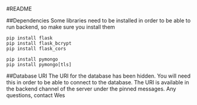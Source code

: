 #README

##Dependencies
Some libraries need to be installed in order to be able to run backend, so make sure you install them

```
pip install flask
pip install flask_bcrypt
pip install flask_cors

pip install pymongo
pip install pymongo[tls]
```

##Database URI
The URI for the database has been hidden. You will need this in order to be able to connect to the database.
The URI is available in the backend channel of the server under the pinned messages.
Any questions, contact Wes
